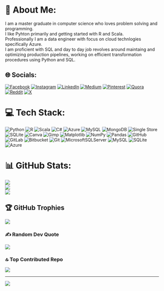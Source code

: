 # 💫 About Me:
I am a master graduate in computer science who loves problem solving and programming.<br> I like Pyhton primarily and getting started with R and Scala.
<br>Professionally I am a data engineer with focus on cloud technlogies specifically Azure.
<br>I am proficient with SQL and day to day job revolves around maintaing and optimizing production pipelines, working on efficient transformation procedures using Python and SQL.


## 🌐 Socials:
[![Facebook](https://img.shields.io/badge/Facebook-%231877F2.svg?logo=Facebook&logoColor=white)](https://facebook.com/sarvech76) [![Instagram](https://img.shields.io/badge/Instagram-%23E4405F.svg?logo=Instagram&logoColor=white)](https://instagram.com/sarvech76) [![LinkedIn](https://img.shields.io/badge/LinkedIn-%230077B5.svg?logo=linkedin&logoColor=white)](https://linkedin.com/in/sarvech76) [![Medium](https://img.shields.io/badge/Medium-12100E?logo=medium&logoColor=white)](https://medium.com/@sarvech76) [![Pinterest](https://img.shields.io/badge/Pinterest-%23E60023.svg?logo=Pinterest&logoColor=white)](https://pinterest.com/sarvech76) [![Quora](https://img.shields.io/badge/Quora-%23B92B27.svg?logo=Quora&logoColor=white)](https://quora.com/profile/sarvech76) [![Reddit](https://img.shields.io/badge/Reddit-%23FF4500.svg?logo=Reddit&logoColor=white)](https://reddit.com/user/sarvech76) [![X](https://img.shields.io/badge/X-black.svg?logo=X&logoColor=white)](https://x.com/sarvech76) 

# 💻 Tech Stack:
![Python](https://img.shields.io/badge/python-3670A0?style=flat&logo=python&logoColor=ffdd54) ![R](https://img.shields.io/badge/r-%23276DC3.svg?style=flat&logo=r&logoColor=white) ![Scala](https://img.shields.io/badge/scala-%23DC322F.svg?style=flat&logo=scala&logoColor=white) ![C#](https://img.shields.io/badge/c%23-%23239120.svg?style=flat&logo=csharp&logoColor=white) ![Azure](https://img.shields.io/badge/azure-%230072C6.svg?style=flat&logo=microsoftazure&logoColor=white) ![MySQL](https://img.shields.io/badge/mysql-4479A1.svg?style=flat&logo=mysql&logoColor=white) ![MongoDB](https://img.shields.io/badge/MongoDB-%234ea94b.svg?style=flat&logo=mongodb&logoColor=white) ![Single Store](https://img.shields.io/badge/Single%20Store-AA00FF?style=flat&logo=singlestore&logoColor=white) ![SQLite](https://img.shields.io/badge/sqlite-%2307405e.svg?style=flat&logo=sqlite&logoColor=white) ![Canva](https://img.shields.io/badge/Canva-%2300C4CC.svg?style=flat&logo=Canva&logoColor=white) ![Gimp](https://img.shields.io/badge/Gimp-657D8B?style=flat&logo=gimp&logoColor=FFFFFF) ![Matplotlib](https://img.shields.io/badge/Matplotlib-%23ffffff.svg?style=flat&logo=Matplotlib&logoColor=black) ![NumPy](https://img.shields.io/badge/numpy-%23013243.svg?style=flat&logo=numpy&logoColor=white) ![Pandas](https://img.shields.io/badge/pandas-%23150458.svg?style=flat&logo=pandas&logoColor=white) ![GitHub](https://img.shields.io/badge/github-%23121011.svg?style=flat&logo=github&logoColor=white) ![GitLab](https://img.shields.io/badge/gitlab-%23181717.svg?style=flat&logo=gitlab&logoColor=white) ![Bitbucket](https://img.shields.io/badge/bitbucket-%230047B3.svg?style=flat&logo=bitbucket&logoColor=white) ![Git](https://img.shields.io/badge/git-%23F05033.svg?style=flat&logo=git&logoColor=white) ![MicrosoftSQLServer](https://img.shields.io/badge/Microsoft%20SQL%20Server-CC2927?style=flat&logo=microsoft%20sql%20server&logoColor=white) ![MySQL](https://img.shields.io/badge/mysql-4479A1.svg?style=flat&logo=mysql&logoColor=white) ![SQLite](https://img.shields.io/badge/sqlite-%2307405e.svg?style=flat&logo=sqlite&logoColor=white) ![Azure](https://img.shields.io/badge/azure-%230072C6.svg?style=flat&logo=microsoftazure&logoColor=white)
# 📊 GitHub Stats:
![](https://github-readme-stats.vercel.app/api?username=sarvech76&theme=shadow_blue&hide_border=false&include_all_commits=false&count_private=false)<br/>
![](https://github-readme-streak-stats.herokuapp.com/?user=sarvech76&theme=shadow_blue&hide_border=false)<br/>
![](https://github-readme-stats.vercel.app/api/top-langs/?username=sarvech76&theme=shadow_blue&hide_border=false&include_all_commits=false&count_private=false&layout=compact)

## 🏆 GitHub Trophies
![](https://github-profile-trophy.vercel.app/?username=sarvech76&theme=radical&no-frame=false&no-bg=true&margin-w=4)

### ✍️ Random Dev Quote
![](https://quotes-github-readme.vercel.app/api?type=horizontal&theme=tokyonight)

### 🔝 Top Contributed Repo
![](https://github-contributor-stats.vercel.app/api?username=sarvech76&limit=5&theme=dark&combine_all_yearly_contributions=true)

---
[![](https://visitcount.itsvg.in/api?id=sarvech76&icon=0&color=0)](https://visitcount.itsvg.in)

<!-- Proudly created with GPRM ( https://gprm.itsvg.in ) -->
